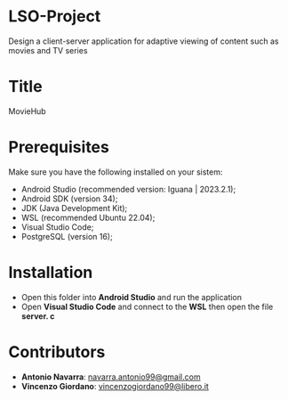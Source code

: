 # LSO-Project
Design a client-server application for adaptive viewing of content such as movies and TV series

# Title
MovieHub

# Prerequisites
Make sure you have the following installed on your sistem:
- Android Studio (recommended version: Iguana | 2023.2.1);
- Android SDK (version 34);
- JDK (Java Development Kit);
- WSL (recommended Ubuntu 22.04);
- Visual Studio Code;
- PostgreSQL (version 16);

# Installation
- Open this folder into **Android Studio** and run the application
- Open **Visual Studio Code** and connect to the **WSL** then open the file **server. c**

# Contributors
- **Antonio Navarra**: navarra.antonio99@gmail.com
- **Vincenzo Giordano**: vincenzogiordano99@libero.it
